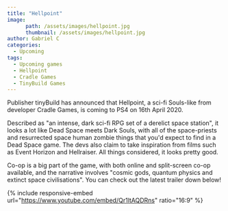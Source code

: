 ```yaml
---
title: "Hellpoint"
image:
      path: /assets/images/hellpoint.jpg
      thumbnail: /assets/images/hellpoint.jpg
author: Gabriel C
categories:
  - Upcoming
tags:
  - Upcoming games
  - Hellpoint
  - Cradle Games
  - TinyBuild Games
---
```


Publisher tinyBuild has announced that Hellpoint, a sci-fi Souls-like from developer Cradle Games, is coming to PS4 on 16th April 2020.

Described as "an intense, dark sci-fi RPG set of a derelict space station", it looks a lot like Dead Space meets Dark Souls, with all of the space-priests and resurrected space human zombie things that you'd expect to find in a Dead Space game. The devs also claim to take inspiration from films such as Event Horizon and Hellraiser. All things considered, it looks pretty good.

Co-op is a big part of the game, with both online and split-screen co-op available, and the narrative involves "cosmic gods, quantum physics and extinct space civilisations". You can check out the latest trailer down below!

{% include responsive-embed url="https://www.youtube.com/embed/Qr1ltAQDRns" ratio="16:9" %}
